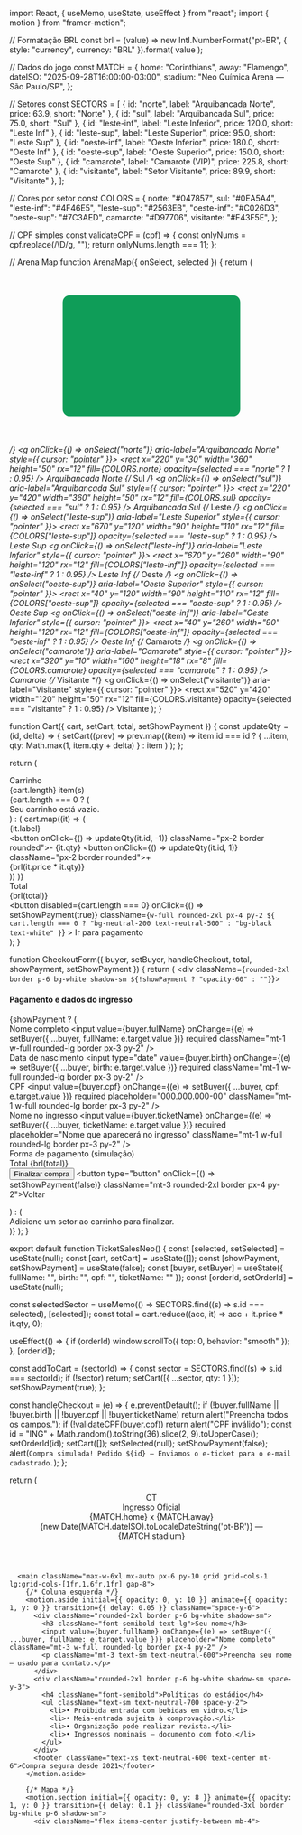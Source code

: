 import React, { useMemo, useState, useEffect } from "react";
import { motion } from "framer-motion";

// Formatação BRL
const brl = (value) =>
  new Intl.NumberFormat("pt-BR", { style: "currency", currency: "BRL" }).format(
    value
  );

// Dados do jogo
const MATCH = {
  home: "Corinthians",
  away: "Flamengo",
  dateISO: "2025-09-28T16:00:00-03:00",
  stadium: "Neo Química Arena — São Paulo/SP",
};

// Setores
const SECTORS = [
  { id: "norte", label: "Arquibancada Norte", price: 63.9, short: "Norte" },
  { id: "sul", label: "Arquibancada Sul", price: 75.0, short: "Sul" },
  { id: "leste-inf", label: "Leste Inferior", price: 120.0, short: "Leste Inf" },
  { id: "leste-sup", label: "Leste Superior", price: 95.0, short: "Leste Sup" },
  { id: "oeste-inf", label: "Oeste Inferior", price: 180.0, short: "Oeste Inf" },
  { id: "oeste-sup", label: "Oeste Superior", price: 150.0, short: "Oeste Sup" },
  { id: "camarote", label: "Camarote (VIP)", price: 225.8, short: "Camarote" },
  { id: "visitante", label: "Setor Visitante", price: 89.9, short: "Visitante" },
];

// Cores por setor
const COLORS = {
  norte: "#047857",
  sul: "#0EA5A4",
  "leste-inf": "#4F46E5",
  "leste-sup": "#2563EB",
  "oeste-inf": "#C026D3",
  "oeste-sup": "#7C3AED",
  camarote: "#D97706",
  visitante: "#F43F5E",
};

// CPF simples
const validateCPF = (cpf) => {
  const onlyNums = cpf.replace(/\D/g, "");
  return onlyNums.length === 11;
};

// Arena Map
function ArenaMap({ onSelect, selected }) {
  return (
    <svg viewBox="0 0 800 500" className="w-full h-auto">
      <rect x="150" y="80" width="500" height="340" rx="20" fill="#0F9D58" />
      {/* Norte */}
      <g onClick={() => onSelect("norte")} aria-label="Arquibancada Norte" style={{ cursor: "pointer" }}>
        <rect x="220" y="30" width="360" height="50" rx="12" fill={COLORS.norte} opacity={selected === "norte" ? 1 : 0.95} />
        <text x="400" y="60" textAnchor="middle" fontSize="14" fill="#fff">Arquibancada Norte</text>
      </g>
      {/* Sul */}
      <g onClick={() => onSelect("sul")} aria-label="Arquibancada Sul" style={{ cursor: "pointer" }}>
        <rect x="220" y="420" width="360" height="50" rx="12" fill={COLORS.sul} opacity={selected === "sul" ? 1 : 0.95} />
        <text x="400" y="450" textAnchor="middle" fontSize="14" fill="#fff">Arquibancada Sul</text>
      </g>
      {/* Leste */}
      <g onClick={() => onSelect("leste-sup")} aria-label="Leste Superior" style={{ cursor: "pointer" }}>
        <rect x="670" y="120" width="90" height="110" rx="12" fill={COLORS["leste-sup"]} opacity={selected === "leste-sup" ? 1 : 0.95} />
        <text x="715" y="170" textAnchor="middle" fontSize="12" fill="#fff">Leste Sup</text>
      </g>
      <g onClick={() => onSelect("leste-inf")} aria-label="Leste Inferior" style={{ cursor: "pointer" }}>
        <rect x="670" y="260" width="90" height="120" rx="12" fill={COLORS["leste-inf"]} opacity={selected === "leste-inf" ? 1 : 0.95} />
        <text x="715" y="320" textAnchor="middle" fontSize="12" fill="#fff">Leste Inf</text>
      </g>
      {/* Oeste */}
      <g onClick={() => onSelect("oeste-sup")} aria-label="Oeste Superior" style={{ cursor: "pointer" }}>
        <rect x="40" y="120" width="90" height="110" rx="12" fill={COLORS["oeste-sup"]} opacity={selected === "oeste-sup" ? 1 : 0.95} />
        <text x="85" y="170" textAnchor="middle" fontSize="12" fill="#fff">Oeste Sup</text>
      </g>
      <g onClick={() => onSelect("oeste-inf")} aria-label="Oeste Inferior" style={{ cursor: "pointer" }}>
        <rect x="40" y="260" width="90" height="120" rx="12" fill={COLORS["oeste-inf"]} opacity={selected === "oeste-inf" ? 1 : 0.95} />
        <text x="85" y="320" textAnchor="middle" fontSize="12" fill="#fff">Oeste Inf</text>
      </g>
      {/* Camarote */}
      <g onClick={() => onSelect("camarote")} aria-label="Camarote" style={{ cursor: "pointer" }}>
        <rect x="320" y="10" width="160" height="18" rx="8" fill={COLORS.camarote} opacity={selected === "camarote" ? 1 : 0.95} />
        <text x="400" y="23" textAnchor="middle" fontSize="11" fill="#fff">Camarote</text>
      </g>
      {/* Visitante */}
      <g onClick={() => onSelect("visitante")} aria-label="Visitante" style={{ cursor: "pointer" }}>
        <rect x="520" y="420" width="120" height="50" rx="12" fill={COLORS.visitante} opacity={selected === "visitante" ? 1 : 0.95} />
        <text x="580" y="450" textAnchor="middle" fontSize="12" fill="#fff">Visitante</text>
      </g>
    </svg>
  );
}

function Cart({ cart, setCart, total, setShowPayment }) {
  const updateQty = (id, delta) => {
    setCart((prev) =>
      prev.map((item) =>
        item.id === id ? { ...item, qty: Math.max(1, item.qty + delta) } : item
      )
    );
  };

  return (
    <div className="rounded-2xl border p-6 bg-white shadow-sm">
      <div className="flex items-center justify-between">
        <div className="font-semibold">Carrinho</div>
        <div className="text-sm text-neutral-600">{cart.length} item(s)</div>
      </div>
      <div className="mt-4">
        {cart.length === 0 ? (
          <div className="text-sm text-neutral-600">Seu carrinho está vazio.</div>
        ) : (
          cart.map((it) => (
            <div key={it.id} className="flex items-center justify-between py-2 border-b last:border-b-0">
              <div>
                <div className="font-medium">{it.label}</div>
                <div className="flex gap-2 items-center text-xs text-neutral-600">
                  <button onClick={() => updateQty(it.id, -1)} className="px-2 border rounded">-</button>
                  <span>{it.qty}</span>
                  <button onClick={() => updateQty(it.id, 1)} className="px-2 border rounded">+</button>
                </div>
              </div>
              <div className="text-sm font-semibold">{brl(it.price * it.qty)}</div>
            </div>
          ))
        )}
      </div>
      <div className="mt-4 border-t pt-4 flex items-center justify-between">
        <div className="font-semibold">Total</div>
        <div className="font-semibold">{brl(total)}</div>
      </div>
      <div className="mt-4">
        <button
          disabled={cart.length === 0}
          onClick={() => setShowPayment(true)}
          className={`w-full rounded-2xl px-4 py-2 ${
            cart.length === 0 ? "bg-neutral-200 text-neutral-500" : "bg-black text-white"
          }`}
        >
          Ir para pagamento
        </button>
      </div>
    </div>
  );
}

function CheckoutForm({ buyer, setBuyer, handleCheckout, total, showPayment, setShowPayment }) {
  return (
    <div className={`rounded-2xl border p-6 bg-white shadow-sm ${!showPayment ? "opacity-60" : ""}`}>
      <h4 className="font-semibold">Pagamento e dados do ingresso</h4>
      {showPayment ? (
        <form onSubmit={handleCheckout} className="mt-4 space-y-3">
          <div>
            <label className="text-xs">Nome completo</label>
            <input value={buyer.fullName} onChange={(e) => setBuyer({ ...buyer, fullName: e.target.value })} required className="mt-1 w-full rounded-lg border px-3 py-2" />
          </div>
          <div>
            <label className="text-xs">Data de nascimento</label>
            <input type="date" value={buyer.birth} onChange={(e) => setBuyer({ ...buyer, birth: e.target.value })} required className="mt-1 w-full rounded-lg border px-3 py-2" />
          </div>
          <div>
            <label className="text-xs">CPF</label>
            <input value={buyer.cpf} onChange={(e) => setBuyer({ ...buyer, cpf: e.target.value })} required placeholder="000.000.000-00" className="mt-1 w-full rounded-lg border px-3 py-2" />
          </div>
          <div>
            <label className="text-xs">Nome no ingresso</label>
            <input value={buyer.ticketName} onChange={(e) => setBuyer({ ...buyer, ticketName: e.target.value })} required placeholder="Nome que aparecerá no ingresso" className="mt-1 w-full rounded-lg border px-3 py-2" />
          </div>
          <div className="pt-3 border-t flex items-center justify-between">
            <div className="text-sm text-neutral-600">Forma de pagamento (simulação)</div>
            <div className="text-sm font-semibold">Total {brl(total)}</div>
          </div>
          <div className="grid grid-cols-2 gap-2">
            <button type="submit" className="mt-3 rounded-2xl bg-black text-white px-4 py-2">Finalizar compra</button>
            <button type="button" onClick={() => setShowPayment(false)} className="mt-3 rounded-2xl border px-4 py-2">Voltar</button>
          </div>
        </form>
      ) : (
        <div className="text-sm text-neutral-600 mt-3">Adicione um setor ao carrinho para finalizar.</div>
      )}
    </div>
  );
}

export default function TicketSalesNeo() {
  const [selected, setSelected] = useState(null);
  const [cart, setCart] = useState([]);
  const [showPayment, setShowPayment] = useState(false);
  const [buyer, setBuyer] = useState({ fullName: "", birth: "", cpf: "", ticketName: "" });
  const [orderId, setOrderId] = useState(null);

  const selectedSector = useMemo(() => SECTORS.find((s) => s.id === selected), [selected]);
  const total = cart.reduce((acc, it) => acc + it.price * it.qty, 0);

  useEffect(() => {
    if (orderId) window.scrollTo({ top: 0, behavior: "smooth" });
  }, [orderId]);

  const addToCart = (sectorId) => {
    const sector = SECTORS.find((s) => s.id === sectorId);
    if (!sector) return;
    setCart([{ ...sector, qty: 1 }]);
    setShowPayment(true);
  };

  const handleCheckout = (e) => {
    e.preventDefault();
    if (!buyer.fullName || !buyer.birth || !buyer.cpf || !buyer.ticketName) return alert("Preencha todos os campos.");
    if (!validateCPF(buyer.cpf)) return alert("CPF inválido");
    const id = "ING" + Math.random().toString(36).slice(2, 9).toUpperCase();
    setOrderId(id);
    setCart([]);
    setSelected(null);
    setShowPayment(false);
    alert(`Compra simulada! Pedido ${id} — Enviamos o e-ticket para o e-mail cadastrado.`);
  };

  return (
    <div className="min-h-screen bg-gradient-to-b from-neutral-50 to-white text-neutral-900 font-sans">
      <header className="bg-black text-white py-4 shadow-md">
        <div className="max-w-6xl mx-auto px-6 flex items-center justify-between">
          <div className="flex items-center gap-4">
            <div className="w-10 h-10 rounded-full bg-white/10 grid place-items-center font-bold">CT</div>
            <div>
              <div className="text-sm opacity-90">Ingresso Oficial</div>
              <div className="text-lg font-extrabold tracking-tight">{MATCH.home} x {MATCH.away}</div>
            </div>
          </div>
          <div className="text-sm opacity-70">{new Date(MATCH.dateISO).toLocaleDateString('pt-BR')} — {MATCH.stadium}</div>
        </div>
      </header>

      <main className="max-w-6xl mx-auto px-6 py-10 grid grid-cols-1 lg:grid-cols-[1fr,1.6fr,1fr] gap-8">
        {/* Coluna esquerda */}
        <motion.aside initial={{ opacity: 0, y: 10 }} animate={{ opacity: 1, y: 0 }} transition={{ delay: 0.05 }} className="space-y-6">
          <div className="rounded-2xl border p-6 bg-white shadow-sm">
            <h3 className="font-semibold text-lg">Seu nome</h3>
            <input value={buyer.fullName} onChange={(e) => setBuyer({ ...buyer, fullName: e.target.value })} placeholder="Nome completo" className="mt-3 w-full rounded-lg border px-4 py-2" />
            <p className="mt-3 text-sm text-neutral-600">Preencha seu nome — usado para contato.</p>
          </div>
          <div className="rounded-2xl border p-6 bg-white shadow-sm space-y-3">
            <h4 className="font-semibold">Políticas do estádio</h4>
            <ul className="text-sm text-neutral-700 space-y-2">
              <li>• Proibida entrada com bebidas em vidro.</li>
              <li>• Meia-entrada sujeita à comprovação.</li>
              <li>• Organização pode realizar revista.</li>
              <li>• Ingressos nominais — documento com foto.</li>
            </ul>
          </div>
          <footer className="text-xs text-neutral-600 text-center mt-6">Compra segura desde 2021</footer>
        </motion.aside>

        {/* Mapa */}
        <motion.section initial={{ opacity: 0, y: 8 }} animate={{ opacity: 1, y: 0 }} transition={{ delay: 0.1 }} className="rounded-3xl border bg-white p-6 shadow-sm">
          <div className="flex items-center justify-between mb-4">
           
